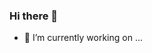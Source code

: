 ### Hi there 👋

<!--
**AalooBiryani/AalooBiryani** is a ✨ _special_ ✨ repository because its `README.md` (this file) appears on your GitHub profile.

\ -->

- 🔭 I’m currently working on ...


